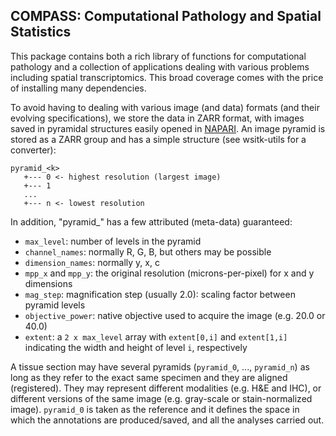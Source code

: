 COMPASS: Computational Pathology and Spatial Statistics
---

This package contains both a rich library of functions for computational
pathology and a collection of applications dealing with various problems
including spatial transcriptomics. This broad coverage comes with the 
price of installing many dependencies.

To avoid having to dealing with various image (and data) formats (and their
evolving specifications), we store the data in ZARR format, with images
saved in pyramidal structures easily opened in [NAPARI](https://napari.org).
An image pyramid is stored as a ZARR group and has a simple structure 
(see wsitk-utils for a converter):
```
pyramid_<k>
   +--- 0 <- highest resolution (largest image)
   +--- 1
   ...
   +--- n <- lowest resolution 
```
In addition, "pyramid_<k>" has a few attributed (meta-data) guaranteed:
* `max_level`: number of levels in the pyramid
* `channel_names`: normally R, G, B, but others may be possible
* `dimension_names`: normally y, x, c
* `mpp_x` and `mpp_y`: the original resolution (microns-per-pixel) for x and y dimensions
* `mag_step`: magnification step (usually 2.0): scaling factor between pyramid levels
* `objective_power`: native objective used to acquire the image (e.g. 20.0 or 40.0)
* `extent`: a `2 x max_level` array with `extent[0,i]` and `extent[1,i]` indicating
   the width and height of level `i`, respectively

A tissue section may have several pyramids (`pyramid_0`, ..., `pyramid_n`) as long as they
refer to the exact same specimen and they are aligned (registered). They may represent
different modalities (e.g. H&E and IHC), or different versions of the same image (e.g.
gray-scale or stain-normalized image). `pyramid_0` is taken as the reference and it defines
the space in which the annotations are produced/saved, and all the analyses carried out.
